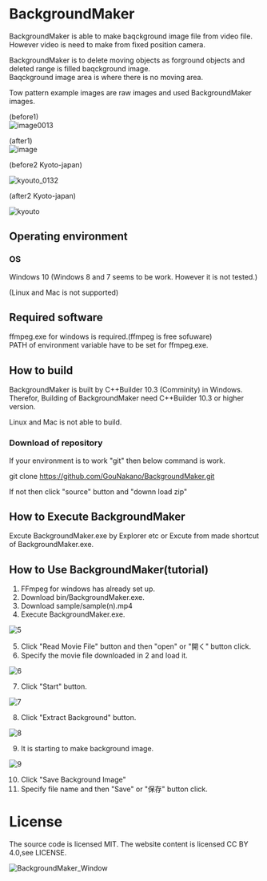 # BackgroundMaker
BackgroundMaker is able to make baqckground image file from video file.  
However video is need to make from fixed position camera.

BackgroundMaker is to delete moving objects as forground objects and  
deleted range is filled baqckground image.  
Baqckground image area is where there is no moving area.

Tow pattern example images are raw images and used BackgroundMaker images.

(before1)  
![image0013](https://user-images.githubusercontent.com/56259253/165471273-f7191527-1a99-44cf-a093-5913be7b8cd7.png)

(after1)  
![image](https://user-images.githubusercontent.com/56259253/165472777-fd1a3f77-1903-417b-a700-ed34b7a5688c.png)

(before2 Kyoto-japan)

![kyouto_0132](https://user-images.githubusercontent.com/56259253/165474748-64727f7e-7c52-465e-a2ea-e4a4f11a5951.png)

(after2 Kyoto-japan)

![kyouto](https://user-images.githubusercontent.com/56259253/165475461-c3c32b18-8426-43d5-849c-91a108f8be53.png)

## Operating environment

### OS  
Windows 10 (Windows 8 and 7 seems to be work. However it is not tested.)

(Linux and Mac is not supported)

## Required software  
ffmpeg.exe for windows is required.(ffmpeg is free sofuware)  
PATH of environment variable have to be set for ffmpeg.exe.

## How to build  
BackgroundMaker is built by C++Builder 10.3 (Comminity) in Windows.  
Therefor, Building of BackgroundMaker need C++Builder 10.3 or higher version.

Linux and Mac is not able to build.

### Download of repository

If your environment is to work "git" then
below command is work. 

git clone https://github.com/GouNakano/BackgroundMaker.git  

If not then click "source" button and "downn load zip"

## How to Execute BackgroundMaker

Excute BackgroundMaker.exe by Explorer etc or 
Excute from made shortcut of BackgroundMaker.exe.

## How to Use BackgroundMaker(tutorial)

1. FFmpeg for windows has already set up.
2. Download bin/BackgroundMaker.exe.
3. Download sample/sample(n).mp4
4. Execute BackgroundMaker.exe.

![5](https://user-images.githubusercontent.com/56259253/166137969-0b16ae6e-8185-4aa3-b68e-d931e0f94532.png)

5. Click "Read Movie File" button and then "open" or "開く" button click.   
6. Specify the movie file downloaded in 2 and load it.   

![6](https://user-images.githubusercontent.com/56259253/166138127-23b57a8d-83b8-46b2-b8d4-295a064dcec1.png)

7. Click "Start" button.  

![7](https://user-images.githubusercontent.com/56259253/166138318-1e24e246-2975-48b1-bfe1-8ca6e5b6d838.png)

8. Click "Extract Background" button.  

![8](https://user-images.githubusercontent.com/56259253/166138427-8c2675a6-8c68-423e-99bf-087cb3a24168.png)

9. It is starting to make background image.  

![9](https://user-images.githubusercontent.com/56259253/166138483-1eda9a57-45d3-4f3d-8ce6-35f024c69fb6.png)

10. Click "Save Background Image"
11. Specify file name and then "Save" or "保存" button click.


# License
The source code is licensed MIT. The website content is licensed CC BY 4.0,see LICENSE.


![BackgroundMaker_Window](https://user-images.githubusercontent.com/56259253/165922567-6e286b0f-ca6c-45cd-aac2-f39cdbeec1b8.png)
